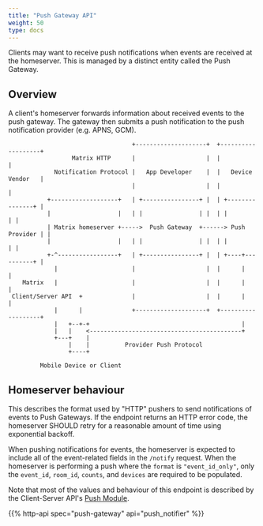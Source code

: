 ```yaml
---
title: "Push Gateway API"
weight: 50
type: docs
---
```


Clients may want to receive push notifications when events are received
at the homeserver. This is managed by a distinct entity called the Push
Gateway.

## Overview

A client's homeserver forwards information about received events to the
push gateway. The gateway then submits a push notification to the push
notification provider (e.g. APNS, GCM).

```
                                   +--------------------+  +-------------------+
                  Matrix HTTP      |                    |  |                   |
             Notification Protocol |   App Developer    |  |   Device Vendor   |
                                   |                    |  |                   |
           +-------------------+   | +----------------+ |  | +---------------+ |
           |                   |   | |                | |  | |               | |
           | Matrix homeserver +----->  Push Gateway  +------> Push Provider | |
           |                   |   | |                | |  | |               | |
           +-^-----------------+   | +----------------+ |  | +----+----------+ |
             |                     |                    |  |      |            |
    Matrix   |                     |                    |  |      |            |
 Client/Server API  +              |                    |  |      |            |
             |      |              +--------------------+  +-------------------+
             |   +--+-+                                           |
             |   |    <-------------------------------------------+
             +---+    |
                 |    |          Provider Push Protocol
                 +----+

         Mobile Device or Client
```

## Homeserver behaviour

This describes the format used by "HTTP" pushers to send notifications
of events to Push Gateways. If the endpoint returns an HTTP error code,
the homeserver SHOULD retry for a reasonable amount of time using
exponential backoff.

When pushing notifications for events, the homeserver is expected to
include all of the event-related fields in the `/notify` request. When
the homeserver is performing a push where the `format` is
`"event_id_only"`, only the `event_id`, `room_id`, `counts`, and
`devices` are required to be populated.

Note that most of the values and behaviour of this endpoint is described
by the Client-Server API's [Push
Module](/client-server-api#push-notifications).

{{% http-api spec="push-gateway" api="push_notifier" %}}
